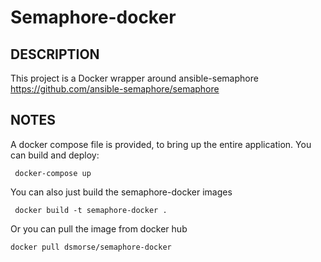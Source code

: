 # Semaphore-docker

## DESCRIPTION
This project is a Docker wrapper around ansible-semaphore https://github.com/ansible-semaphore/semaphore


## NOTES
 A docker compose file is provided, to bring up the entire application.  You can build and deploy:
 
     docker-compose up
     
 You can also just build the semaphore-docker images
 
     docker build -t semaphore-docker .

     
 Or you can pull the image from docker hub
 
    docker pull dsmorse/semaphore-docker